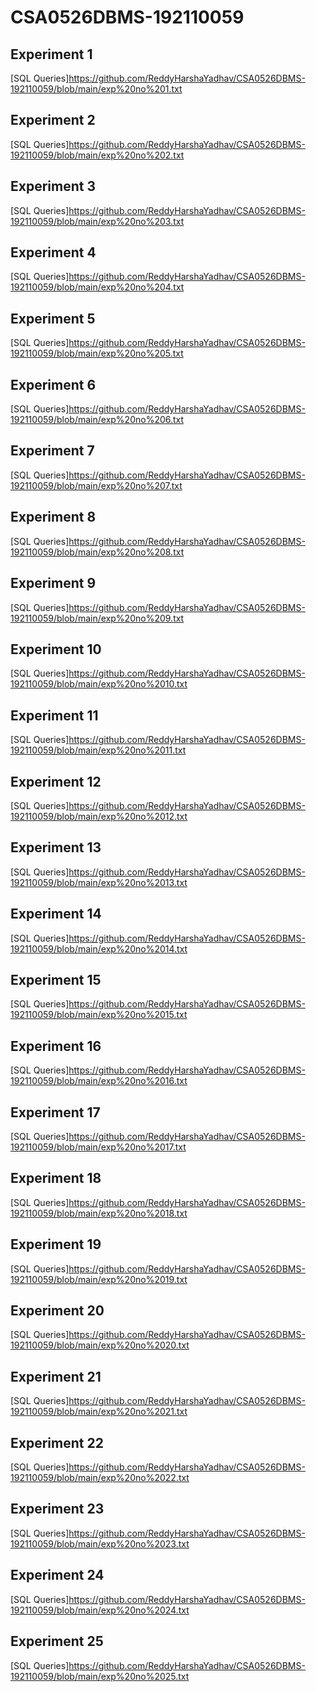 # CSA0526DBMS-192110059
## Experiment 1
[SQL Queries]https://github.com/ReddyHarshaYadhav/CSA0526DBMS-192110059/blob/main/exp%20no%201.txt
## Experiment 2
[SQL Queries]https://github.com/ReddyHarshaYadhav/CSA0526DBMS-192110059/blob/main/exp%20no%202.txt
## Experiment 3
[SQL Queries]https://github.com/ReddyHarshaYadhav/CSA0526DBMS-192110059/blob/main/exp%20no%203.txt
## Experiment 4
[SQL Queries]https://github.com/ReddyHarshaYadhav/CSA0526DBMS-192110059/blob/main/exp%20no%204.txt
## Experiment 5
[SQL Queries]https://github.com/ReddyHarshaYadhav/CSA0526DBMS-192110059/blob/main/exp%20no%205.txt
## Experiment 6
[SQL Queries]https://github.com/ReddyHarshaYadhav/CSA0526DBMS-192110059/blob/main/exp%20no%206.txt
## Experiment 7
[SQL Queries]https://github.com/ReddyHarshaYadhav/CSA0526DBMS-192110059/blob/main/exp%20no%207.txt
## Experiment 8
[SQL Queries]https://github.com/ReddyHarshaYadhav/CSA0526DBMS-192110059/blob/main/exp%20no%208.txt
## Experiment 9
[SQL Queries]https://github.com/ReddyHarshaYadhav/CSA0526DBMS-192110059/blob/main/exp%20no%209.txt
## Experiment 10
[SQL Queries]https://github.com/ReddyHarshaYadhav/CSA0526DBMS-192110059/blob/main/exp%20no%2010.txt
## Experiment 11
[SQL Queries]https://github.com/ReddyHarshaYadhav/CSA0526DBMS-192110059/blob/main/exp%20no%2011.txt
## Experiment 12
[SQL Queries]https://github.com/ReddyHarshaYadhav/CSA0526DBMS-192110059/blob/main/exp%20no%2012.txt
## Experiment 13
[SQL Queries]https://github.com/ReddyHarshaYadhav/CSA0526DBMS-192110059/blob/main/exp%20no%2013.txt
## Experiment 14
[SQL Queries]https://github.com/ReddyHarshaYadhav/CSA0526DBMS-192110059/blob/main/exp%20no%2014.txt
## Experiment 15
[SQL Queries]https://github.com/ReddyHarshaYadhav/CSA0526DBMS-192110059/blob/main/exp%20no%2015.txt
## Experiment 16
[SQL Queries]https://github.com/ReddyHarshaYadhav/CSA0526DBMS-192110059/blob/main/exp%20no%2016.txt
## Experiment 17
[SQL Queries]https://github.com/ReddyHarshaYadhav/CSA0526DBMS-192110059/blob/main/exp%20no%2017.txt
## Experiment 18
[SQL Queries]https://github.com/ReddyHarshaYadhav/CSA0526DBMS-192110059/blob/main/exp%20no%2018.txt
## Experiment 19
[SQL Queries]https://github.com/ReddyHarshaYadhav/CSA0526DBMS-192110059/blob/main/exp%20no%2019.txt
## Experiment 20
[SQL Queries]https://github.com/ReddyHarshaYadhav/CSA0526DBMS-192110059/blob/main/exp%20no%2020.txt
## Experiment 21
[SQL Queries]https://github.com/ReddyHarshaYadhav/CSA0526DBMS-192110059/blob/main/exp%20no%2021.txt
## Experiment 22
[SQL Queries]https://github.com/ReddyHarshaYadhav/CSA0526DBMS-192110059/blob/main/exp%20no%2022.txt
## Experiment 23
[SQL Queries]https://github.com/ReddyHarshaYadhav/CSA0526DBMS-192110059/blob/main/exp%20no%2023.txt
## Experiment 24
[SQL Queries]https://github.com/ReddyHarshaYadhav/CSA0526DBMS-192110059/blob/main/exp%20no%2024.txt
## Experiment 25
[SQL Queries]https://github.com/ReddyHarshaYadhav/CSA0526DBMS-192110059/blob/main/exp%20no%2025.txt
